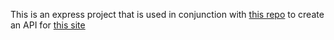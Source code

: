 This is an express project that is used in conjunction with [this repo](https://github.com/king-sawyer/Pegasus-Games) to create an API for [this site](https://pegasus-games.king-sawyer.vercel.app/)
